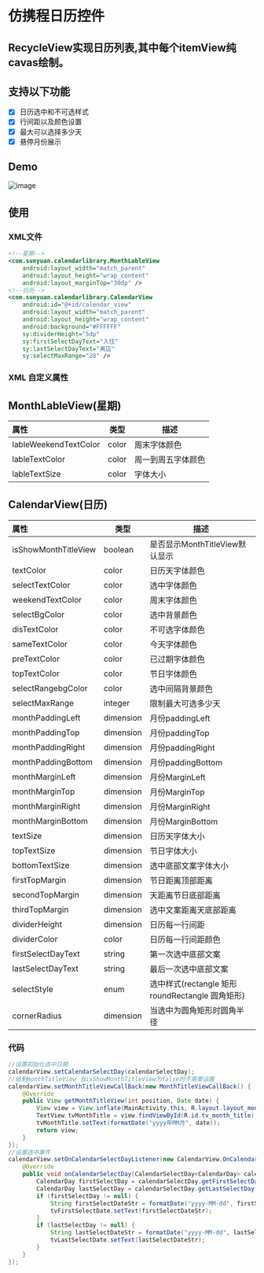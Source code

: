 # 仿携程日历控件
RecycleView实现日历列表,其中每个itemView纯cavas绘制。
---
## 支持以下功能
- [x] 日历选中和不可选样式
- [x] 行间距以及颜色设置
- [x] 最大可以选择多少天
- [x] 悬停月份展示
## Demo
![image](https://github.com/sy007/CalendarView/tree/master/demo/demo.gif)
## 使用
### XML文件
````xml
<!--星期-->
<com.sunyuan.calendarlibrary.MonthLableView
    android:layout_width="match_parent"
    android:layout_height="wrap_content"
    android:layout_marginTop="30dp" />
<!--日历-->
<com.sunyuan.calendarlibrary.CalendarView
    android:id="@+id/calendar_view"
    android:layout_width="match_parent"
    android:layout_height="wrap_content"
    android:background="#FFFFFF"
    sy:dividerHeight="5dp"
    sy:firstSelectDayText="入住"
    sy:lastSelectDayText="离店"
    sy:selectMaxRange="28" />
````

### XML 自定义属性

MonthLableView(星期)
------------------
|属性 | 类型 | 描述 |
| :------------------------- | --------- | ---------------------------------- |
| lableWeekendTextColor | color | 周末字体颜色 |
| lableTextColor | color | 周一到周五字体颜色 |
| lableTextSize | color | 字体大小 |

CalendarView(日历)
------------------
| 属性 | 类型 | 描述 | 
| :------------------------- | --------- | ---------------------------------- |
| isShowMonthTitleView | boolean | 是否显示MonthTitleView默认显示 |
| textColor | color | 日历天字体颜色 |
| selectTextColor | color | 选中字体颜色 |
| weekendTextColor | color | 周末字体颜色 |
| selectBgColor | color | 选中背景颜色 |
| disTextColor | color | 不可选字体颜色 |
| sameTextColor | color | 今天字体颜色 |
| preTextColor | color | 已过期字体颜色 |
| topTextColor | color | 节日字体颜色 |
| selectRangebgColor | color | 选中间隔背景颜色 |
| selectMaxRange | integer | 限制最大可选多少天 |
| monthPaddingLeft | dimension | 月份paddingLeft |
| monthPaddingTop | dimension | 月份paddingTop |
| monthPaddingRight | dimension | 月份paddingRight |
| monthPaddingBottom | dimension | 月份paddingBottom |
| monthMarginLeft | dimension | 月份MarginLeft |
| monthMarginTop | dimension | 月份MarginTop |
| monthMarginRight | dimension | 月份MarginRight |
| monthMarginBottom | dimension | 月份MarginBottom |
|textSize | dimension | 日历天字体大小 |
| topTextSize | dimension | 节日字体大小 |
| bottomTextSize | dimension | 选中底部文案字体大小 |
| firstTopMargin | dimension | 节日距离顶部距离 |
| secondTopMargin | dimension | 天距离节日底部距离 |
| thirdTopMargin | dimension | 选中文案距离天底部距离 |
| dividerHeight | dimension | 日历每一行间距 |
| dividerColor | color | 日历每一行间距颜色 |
| firstSelectDayText | string | 第一次选中底部文案 |
| lastSelectDayText | string | 最后一次选中底部文案 |
| selectStyle | enum | 选中样式(rectangle 矩形  roundRectangle 圆角矩形) |
| cornerRadius | dimension | 当选中为圆角矩形时圆角半径 |

### 代码
````java
//设置初始化选中日期
calendarView.setCalendarSelectDay(calendarSelectDay);
//绘制monthTitleView 当isShowMonthTitleView为false时不需要设置
calendarView.setMonthTitleViewCallBack(new MonthTitleViewCallBack() {
    @Override
    public View getMonthTitleView(int position, Date date) {
        View view = View.inflate(MainActivity.this, R.layout.layout_month_title, null);
        TextView tvMonthTitle = view.findViewById(R.id.tv_month_title);
        tvMonthTitle.setText(formatDate("yyyy年MM月", date));
        return view;
    }
});
//设置选中事件
calendarView.setOnCalendarSelectDayListener(new CalendarView.OnCalendarSelectDayListener<CalendarDay>() {
    @Override
    public void onCalendarSelectDay(CalendarSelectDay<CalendarDay> calendarSelectDay) {
        CalendarDay firstSelectDay = calendarSelectDay.getFirstSelectDay();
        CalendarDay lastSelectDay = calendarSelectDay.getLastSelectDay();
        if (firstSelectDay != null) {
            String firstSelectDateStr = formatDate("yyyy-MM-dd", firstSelectDay.toDate());
            tvFirstSelectDate.setText(firstSelectDateStr);
        }
        if (lastSelectDay != null) {
            String lastSelectDateStr = formatDate("yyyy-MM-dd", lastSelectDay.toDate());
            tvLastSelectDate.setText(lastSelectDateStr);
        }
    }
});
````
